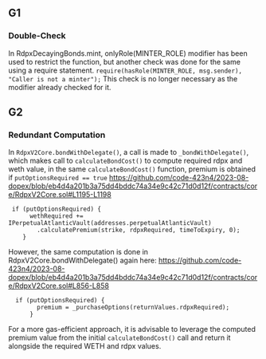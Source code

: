 ## G1 
### Double-Check
In RdpxDecayingBonds.mint, onlyRole(MINTER_ROLE) modifier has been used to restrict the function, but another check was done for the same using a require statement. 
```require(hasRole(MINTER_ROLE, msg.sender), "Caller is not a minter");```
This check is no longer necessary as the modifier already checked for it.

## G2
### Redundant Computation 
In ```RdpxV2Core.bondWithDelegate()```, a call is made to ```_bondWithDelegate()```, which  makes call to ```calculateBondCost()```  to compute required rdpx and weth value, in the same ```calculateBondCost()```  function, premium is obtained if ```putOptionsRequired == true``` https://github.com/code-423n4/2023-08-dopex/blob/eb4d4a201b3a75dd4bddc74a34e9c42c71d0d12f/contracts/core/RdpxV2Core.sol#L1195-L1198
```
 if (putOptionsRequired) {
      wethRequired += IPerpetualAtlanticVault(addresses.perpetualAtlanticVault)
        .calculatePremium(strike, rdpxRequired, timeToExpiry, 0);
    }
```
However, the same computation is done in RdpxV2Core.bondWithDelegate() again here: https://github.com/code-423n4/2023-08-dopex/blob/eb4d4a201b3a75dd4bddc74a34e9c42c71d0d12f/contracts/core/RdpxV2Core.sol#L856-L858
```
  if (putOptionsRequired) {
        premium = _purchaseOptions(returnValues.rdpxRequired);
      }
```
For a more gas-efficient approach, it is advisable to leverage the computed premium value from the initial ```calculateBondCost()``` call and return it alongside the required WETH and rdpx values.